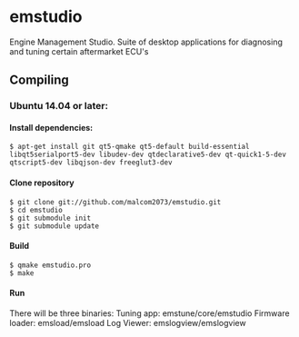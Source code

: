 # emstudio
Engine Management Studio. Suite of desktop applications for diagnosing and tuning certain aftermarket ECU's

## Compiling

### Ubuntu 14.04 or later:

#### Install dependencies:

```
$ apt-get install git qt5-qmake qt5-default build-essential libqt5serialport5-dev libudev-dev qtdeclarative5-dev qt-quick1-5-dev qtscript5-dev libqjson-dev freeglut3-dev
```

#### Clone repository

```
$ git clone git://github.com/malcom2073/emstudio.git
$ cd emstudio
$ git submodule init
$ git submodule update
```

#### Build

```
$ qmake emstudio.pro
$ make
```

#### Run

There will be three binaries:
Tuning app: emstune/core/emstudio
Firmware loader: emsload/emsload
Log Viewer: emslogview/emslogview
